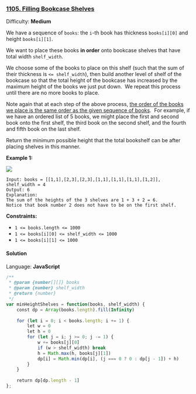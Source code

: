 ### [1105\. Filling Bookcase Shelves](https://leetcode.com/problems/filling-bookcase-shelves/)

Difficulty: **Medium**


We have a sequence of `books`: the `i`-th book has thickness `books[i][0]` and height `books[i][1]`.

We want to place these books **in order** onto bookcase shelves that have total width `shelf_width`.

We choose some of the books to place on this shelf (such that the sum of their thickness is `<= shelf_width`), then build another level of shelf of the bookcase so that the total height of the bookcase has increased by the maximum height of the books we just put down.  We repeat this process until there are no more books to place.

Note again that at each step of the above process, <u style="display: inline;">the order of the books we place is the same order as the given sequence of books</u>.  For example, if we have an ordered list of 5 books, we might place the first and second book onto the first shelf, the third book on the second shelf, and the fourth and fifth book on the last shelf.

Return the minimum possible height that the total bookshelf can be after placing shelves in this manner.

**Example 1:**

![](https://assets.leetcode.com/uploads/2019/06/24/shelves.png)

```
Input: books = [[1,1],[2,3],[2,3],[1,1],[1,1],[1,1],[1,2]], shelf_width = 4
Output: 6
Explanation:
The sum of the heights of the 3 shelves are 1 + 3 + 2 = 6.
Notice that book number 2 does not have to be on the first shelf.
```

**Constraints:**

*   `1 <= books.length <= 1000`
*   `1 <= books[i][0] <= shelf_width <= 1000`
*   `1 <= books[i][1] <= 1000`


#### Solution

Language: **JavaScript**

```javascript
/**
 * @param {number[][]} books
 * @param {number} shelf_width
 * @return {number}
 */
var minHeightShelves = function(books, shelf_width) {
    const dp = Array(books.length).fill(Infinity)
    
    for (let i = 0; i < books.length; i += 1) {
        let w = 0
        let h = 0
        for (let j = i; j >= 0; j -= 1) {
            w += books[j][0]
            if (w > shelf_width) break
            h = Math.max(h, books[j][1])
            dp[i] = Math.min(dp[i], (j === 0 ? 0 : dp[j - 1]) + h)
        }
    }
    
    return dp[dp.length - 1]
};
```